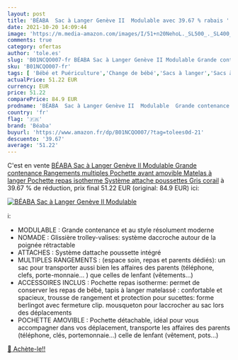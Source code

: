 ```yaml
---
layout: post
title: 'BÉABA  Sac à Langer Genève II  Modulable avec 39.67 % rabais '
date: 2021-10-20 14:09:44
image: 'https://m.media-amazon.com/images/I/51+n20NehoL._SL500_._SL400_.jpg'
comments: true
category: ofertas
author: 'tole.es'
slug: 'B01NCQO007-fr BÉABA Sac à Langer Genève II Modulable Grande contenance...'
sku: 'B01NCQO007-fr'
tags: [ 'Bébé et Puériculture','Change de bébé','Sacs à langer','Sacs à langer bandoulière','béaba', ]
actualPrice: 51.22 EUR
currency: EUR
price: 51.22
comparePrice: 84.9 EUR
prodname: 'BÉABA  Sac à Langer Genève II  Modulable  Grande contenance  Rangements multiples  Pochette avant amovible  Matelas à langer  Pochette repas isotherme  Système attache poussettes  Gris corail'
country: 'fr'
flag: '🇫🇷'
brand: 'Béaba'
buyurl: 'https://www.amazon.fr/dp/B01NCQO007/?tag=tolees0d-21'
descuento: '39.67'
average: '51.22'
---
```


C'est en vente [BÉABA  Sac à Langer Genève II  Modulable  Grande contenance  Rangements multiples  Pochette avant amovible  Matelas à langer  Pochette repas isotherme  Système attache poussettes  Gris corail](https://www.amazon.fr/dp/B01NCQO007/?tag=tolees0d-21)  à  39.67 % de réduction, prix final  51.22 EUR (original: 84.9 EUR) ici:

[![BÉABA  Sac à Langer Genève II  Modulable](https://m.media-amazon.com/images/I/51+n20NehoL._SL500_._SL400_.jpg)](https://www.amazon.fr/dp/B01NCQO007/?tag=tolees0d-21)

ℹ️:

- MODULABLE : Grande contenance et au style résolument moderne
- NOMADE : Glissière trolley-valises: système daccroche autour de la poignée rétractable
- ATTACHES : Système dattache poussette intégré
- MULTIPLES RANGEMENTS : (espace soin, repas et parents dédiés): un sac pour transporter aussi bien les affaires des parents (téléphone, clefs, porte-monnaie... ) que celles de lenfant (vêtements...)
- ACCESSOIRES INCLUS : Pochette repas isotherme: permet de conserver les repas de bébé, tapis à langer matelassé : confortable et spacieux, trousse de rangement et protection pour sucettes: forme berlingot avec fermeture clip. mousqueton pour laccrocher au sac lors des déplacements
- POCHETTE AMOVIBLE : Pochette détachable, idéal pour vous accompagner dans vos déplacement, transporte les affaires des parents (téléphone, clés, portemonnaie...) celle de lenfant (vêtement, pots...)

[🛒 Achète-le!!](https://www.amazon.fr/dp/B01NCQO007/?tag=tolees0d-21)
